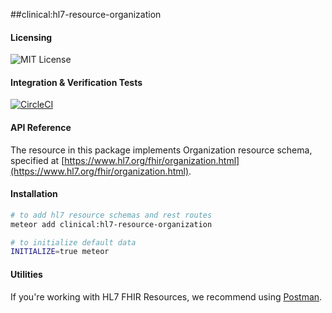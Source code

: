 ##clinical:hl7-resource-organization

#### Licensing  
![MIT License](https://img.shields.io/badge/license-MIT-blue.svg)


#### Integration & Verification Tests  
[![CircleCI](https://circleci.com/gh/clinical-meteor/hl7-resource-organization/tree/master.svg?style=svg)](https://circleci.com/gh/clinical-meteor/hl7-resource-organization/tree/master)


#### API Reference  
The resource in this package implements Organization resource schema, specified at [https://www.hl7.org/fhir/organization.html](https://www.hl7.org/fhir/organization.html). 



#### Installation  

````bash
# to add hl7 resource schemas and rest routes
meteor add clinical:hl7-resource-organization

# to initialize default data
INITIALIZE=true meteor
````


#### Utilities  

If you're working with HL7 FHIR Resources, we recommend using [Postman](https://chrome.google.com/webstore/detail/postman/fhbjgbiflinjbdggehcddcbncdddomop?hl=en).


